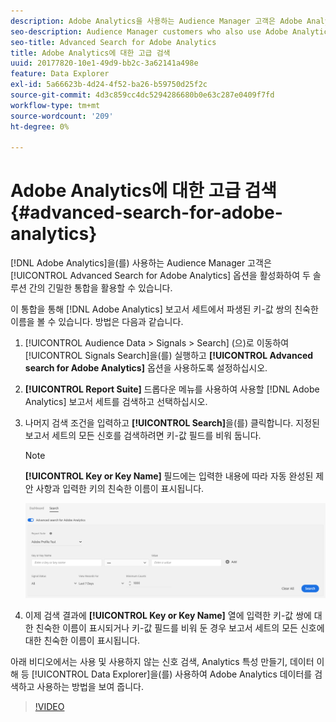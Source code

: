 ```yaml
---
description: Adobe Analytics을 사용하는 Audience Manager 고객은 Adobe Analytics에 대한 고급 검색 옵션을 활성화하여 두 솔루션 간의 긴밀한 통합을 활용할 수 있습니다.
seo-description: Audience Manager customers who also use Adobe Analytics can leverage the tight integration between the two solutions by enabling the Advanced Search for Adobe Analytics option.
seo-title: Advanced Search for Adobe Analytics
title: Adobe Analytics에 대한 고급 검색
uuid: 20177820-10e1-49d9-bb2c-3a62141a498e
feature: Data Explorer
exl-id: 5a66623b-4d24-4f52-ba26-b59750d25f2c
source-git-commit: 4d3c859cc4dc5294286680b0e63c287e0409f7fd
workflow-type: tm+mt
source-wordcount: '209'
ht-degree: 0%

---
```


# Adobe Analytics에 대한 고급 검색 {#advanced-search-for-adobe-analytics}

[!DNL Adobe Analytics]을(를) 사용하는 Audience Manager 고객은 [!UICONTROL Advanced Search for Adobe Analytics] 옵션을 활성화하여 두 솔루션 간의 긴밀한 통합을 활용할 수 있습니다.

이 통합을 통해 [!DNL Adobe Analytics] 보고서 세트에서 파생된 키-값 쌍의 친숙한 이름을 볼 수 있습니다. 방법은 다음과 같습니다.

1. [!UICONTROL Audience Data > Signals > Search] (으)로 이동하여 [!UICONTROL Signals Search]을(를) 실행하고 **[!UICONTROL Advanced search for Adobe Analytics]** 옵션을 사용하도록 설정하십시오.
1. **[!UICONTROL Report Suite]** 드롭다운 메뉴를 사용하여 사용할 [!DNL Adobe Analytics] 보고서 세트를 검색하고 선택하십시오.
1. 나머지 검색 조건을 입력하고 **[!UICONTROL Search]**&#x200B;을(를) 클릭합니다. 지정된 보고서 세트의 모든 신호를 검색하려면 키-값 필드를 비워 둡니다.
   >[!NOTE]
   >
   >**[!UICONTROL Key or Key Name]** 필드에는 입력한 내용에 따라 자동 완성된 제안 사항과 입력한 키의 친숙한 이름이 표시됩니다.

   ![](assets/signals-search-analytics.png)
1. 이제 검색 결과에 **[!UICONTROL Key or Key Name]** 열에 입력한 키-값 쌍에 대한 친숙한 이름이 표시되거나 키-값 필드를 비워 둔 경우 보고서 세트의 모든 신호에 대한 친숙한 이름이 표시됩니다.

아래 비디오에서는 사용 및 사용하지 않는 신호 검색, Analytics 특성 만들기, 데이터 이해 등 [!UICONTROL Data Explorer]을(를) 사용하여 Adobe Analytics 데이터를 검색하고 사용하는 방법을 보여 줍니다.

>[!VIDEO](https://video.tv.adobe.com/v/30937?captions=kor)
